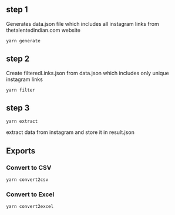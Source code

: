 
## step 1 

Generates data.json file which includes all instagram links from thetalentedindian.com website

`yarn generate`

## step 2

Create filteredLinks.json from data.json which includes only unique instagram links

`yarn filter`

## step 3

`yarn extract`

extract data from instagram and store it in result.json

## Exports

### Convert to CSV
`yarn convert2csv`

### Convert to Excel
`yarn convert2excel`

